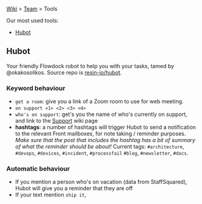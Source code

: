 [Wiki](Home) > [Team](Team) > Tools

Our most used tools:

* [Hubot](hubot)

## Hubot

Your friendly Flowdock robot to help you with your tasks, tamed by @okakosolikos. Source repo is [resin-io/hubot](https://github.com/resin-io/hubot).

### Keyword behaviour

* `get a room`: give you a link of a Zoom room to use for web meeting.
* `on support <1> <2> <3> <4>`
* `who's on support`: get's you the name of who's currently on support, and link to the [Support](Support) wiki page
* **hashtags**: a number of hashtags will trigger Hubot to send a notification to the relevant Front mailboxes, for note taking / reminder purposes. _Make sure that the post that includes the hashtag has a bit of summary of what the reminder should be about!_ Current tags: `#architecture`, `#devops`, `#devices`, `#incident`, `#processfail` `#blog`, `#newsletter`, `#docs`.

### Automatic behaviour

* If you mention a person who's on vacation (data from StaffSquared), Hubot will give you a reminder that they are off
* If your text mention `ship it`, 